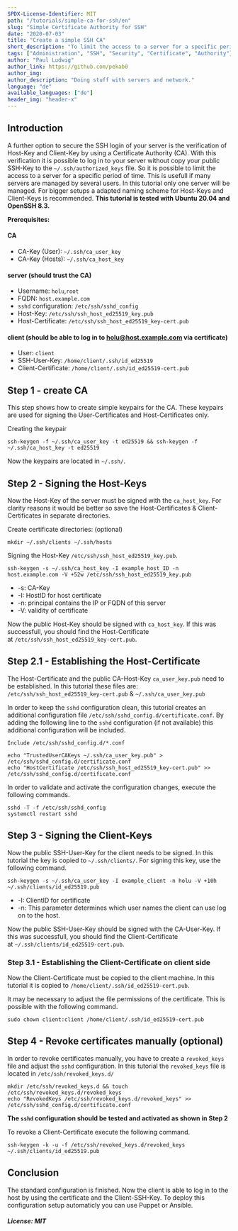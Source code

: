```yaml
---
SPDX-License-Identifier: MIT
path: "/tutorials/simple-ca-for-ssh/en"
slug: "Simple Certificate Authority for SSH"
date: "2020-07-03"
title: "Create a simple SSH CA"
short_description: "To limit the access to a server for a specific period of time, a SSH CA is suitable."
tags: ["Administration", "SSH", "Security", "Certificate", "Authority"]
author: "Paul Ludwig"
author_link: https://github.com/pekab0
author_img: 
author_description: "Doing stuff with servers and network."
language: "de"
available_languages: ["de"]
header_img: "header-x"
---
```


## Introduction

A further option to secure the SSH login of your server is the verification of Host-Key and Client-Key by using a Certificate Authority (CA).
With this verification it is possible to log in to your server without copy your public SSH-Key to the `~/.ssh/authorized_keys` file.
So it is possible to limit the access to a server for a specific period of time. This is usefull if many servers are managed by several users.
In this tutorial only one server will be managed. For bigger setups a adapted naming scheme for Host-Keys and Client-Keys is recommended.
**This tutorial is tested with Ubuntu 20.04 and OpenSSH 8.3.**

**Prerequisites:**

#### CA

* CA-Key (User): `~/.ssh/ca_user_key`
* CA-Key (Hosts): `~/.ssh/ca_host_key`

#### server (should trust the CA)

* Username: `holu`,`root`
* FQDN: `host.example.com`
* `sshd` configuration: `/etc/ssh/sshd_config`
* Host-Key: `/etc/ssh/ssh_host_ed25519_key.pub`
* Host-Certificate: `/etc/ssh/ssh_host_ed25519_key-cert.pub`

#### client (should be able to log in to holu@host.example.com via certificate)
* User: `client`
* SSH-User-Key: `/home/client/.ssh/id_ed25519`
* Client-Certificate: `/home/client/.ssh/id_ed25519-cert.pub`

## Step 1 - create CA

This step shows how to create simple keypairs for the CA. These keypairs are used for signing the User-Certificates and Host-Certificates only.

Creating the keypair
```
ssh-keygen -f ~/.ssh/ca_user_key -t ed25519 && ssh-keygen -f ~/.ssh/ca_host_key -t ed25519
```
Now the keypairs are located in `~/.ssh/`.

## Step 2 - Signing the Host-Keys

Now the Host-Key of the server must be signed with the `ca_host_key`.
For clarity reasons it would be better so save the Host-Certificates & Client-Certificates in separate directories.

Create certificate directories: (optional)
```
mkdir ~/.ssh/clients ~/.ssh/hosts
```
Signing the Host-Key `/etc/ssh/ssh_host_ed25519_key.pub`.
```
ssh-keygen -s ~/.ssh/ca_host_key -I example_host_ID -n host.example.com -V +52w /etc/ssh/ssh_host_ed25519_key.pub
```

* -s: CA-Key
* -I: HostID for host certificate
* -n: principal contains the IP or FQDN of this server
* -V: validity of certificate

Now the public Host-Key should be signed with `ca_host_key`. If this was successfull, you should find the Host-Certificate  
at `/etc/ssh/ssh_host_ed25519_key-cert.pub`.

## Step 2.1 - Establishing the Host-Certificate

The Host-Certificate and the public CA-Host-Key `ca_user_key.pub` need to be established.
In this tutorial these files are: `/etc/ssh/ssh_host_ed25519_key-cert.pub` & `~/.ssh/ca_user_key.pub`

In order to keep the `sshd` configuration clean, this tutorial creates an additional configuration file `/etc/ssh/sshd_config.d/certificate.conf`.
By adding the following line to the `sshd` configuration (if not available) this additional configuration will be included.
```
Include /etc/ssh/sshd_config.d/*.conf
```
```
echo "TrustedUserCAKeys ~/.ssh/ca_user_key.pub" > /etc/ssh/sshd_config.d/certificate.conf
echo "HostCertificate /etc/ssh/ssh_host_ed25519_key-cert.pub" >> /etc/ssh/sshd_config.d/certificate.conf
```
In order to validate and activate the configuration changes, execute the following commands.
```
sshd -T -f /etc/ssh/sshd_config
systemctl restart sshd
```

## Step 3 - Signing the Client-Keys

Now the public SSH-User-Key for the client needs to be signed. In this tutorial the key is copied to `~/.ssh/clients/`.
For signing this key, use the following command.
```
ssh-keygen -s ~/.ssh/ca_user_key -I example_client -n holu -V +10h ~/.ssh/clients/id_ed25519.pub
```

* -I: ClientID for certificate
* -n: This parameter determines which user names the client can use log on to the host.

Now the public SSH-User-Key should be signed with the CA-User-Key. If this was successfull, you should find the Client-Certificate  
at `~/.ssh/clients/id_ed25519-cert.pub`.

### Step 3.1 - Establishing the Client-Certificate on client side

Now the Client-Certificate must be copied to the client machine.
In this tutorial it is copied to `/home/client/.ssh/id_ed25519-cert.pub`.

It may be necessary to adjust the file permissions of the certificate. This is possible with the following command.
```
sudo chown client:client /home/client/.ssh/id_ed25519-cert.pub
```

## Step 4 - Revoke certificates manually (optional)

In order to revoke certificates manually, you have to create a `revoked_keys` file and adjust the `sshd` configuration.
In this tutorial the `revoked_keys` file is located in `/etc/ssh/revoked_keys.d/`
```
mkdir /etc/ssh/revoked_keys.d && touch /etc/ssh/revoked_keys.d/revoked_keys
echo "RevokedKeys /etc/ssh/revoked_keys.d/revoked_keys" >> /etc/ssh/sshd_config.d/certificate.conf
```
**The `sshd` configuration should be tested and activated as shown in Step 2** 

To revoke a Client-Certificate execute the following command.
```
ssh-keygen -k -u -f /etc/ssh/revoked_keys.d/revoked_keys ~/.ssh/clients/id_ed25519.pub
```

## Conclusion

The standard configuration is finished. Now the client is able to log in to the host by using the certificate and the Client-SSH-Key.
To deploy this configuration setup automaticly you can use Puppet or Ansible.

##### License: MIT

<!--

Contributor's Certificate of Origin

By making a contribution to this project, I certify that:

(a) The contribution was created in whole or in part by me and I have
    the right to submit it under the license indicated in the file; or

(b) The contribution is based upon previous work that, to the best of my
    knowledge, is covered under an appropriate license and I have the
    right under that license to submit that work with modifications,
    whether created in whole or in part by me, under the same license
    (unless I am permitted to submit under a different license), as
    indicated in the file; or

(c) The contribution was provided directly to me by some other person
    who certified (a), (b) or (c) and I have not modified it.

(d) I understand and agree that this project and the contribution are
    public and that a record of the contribution (including all personal
    information I submit with it, including my sign-off) is maintained
    indefinitely and may be redistributed consistent with this project
    or the license(s) involved.

Signed-off-by: [submitter's name and email address here]

-->

